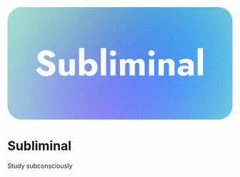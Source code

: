![Banner](https://github.com/georgeclensy/subliminal/blob/master/branding/LargeTitle.png)

# Subliminal
Study subconsciously
